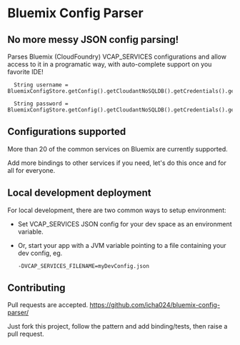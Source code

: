 # Bluemix Config Parser

## No more messy JSON config parsing!
Parses Bluemix (CloudFoundry) VCAP_SERVICES configurations and allow access to it in a programatic way, with auto-complete support on you favorite IDE!

```
  String username = BluemixConfigStore.getConfig().getCloudantNoSQLDB().getCredentials().getUsername();
  
  String password = BluemixConfigStore.getConfig().getCloudantNoSQLDB().getCredentials().getPassword();
```

## Configurations supported
More than 20 of the common services on Bluemix are currently supported.

Add more bindings to other services if you need, let's do this once and for all for everyone.

## Local development deployment
For local development, there are two common ways to setup environment:
* Set VCAP_SERVICES JSON config for your dev space as an environment variable.
* Or, start your app with a JVM variable pointing to a file containing your dev config, eg.

  ```
  -DVCAP_SERVICES_FILENAME=myDevConfig.json
  ```

## Contributing
Pull requests are accepted.
https://github.com/icha024/bluemix-config-parser/

Just fork this project, follow the pattern and add binding/tests, then raise a pull request.
